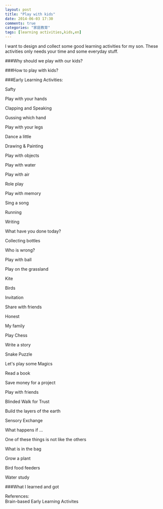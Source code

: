 ```yaml
---
layout: post
title: "Play with kids"
date: 2014-06-03 17:30
comments: true
categories: "家庭教育"
tags: [learning activities,kids,en]
---
```

I want to design and collect some good learning activities for my son. These activities only needs your time and some everyday stuff.  

###Why should we play with our kids?  

###How to play with kids?  

###Early Learning Activities:

Safty  

Play with your hands  

Clapping and Speaking  

Gussing which hand  

Play with your legs  

Dance a little  

Drawing & Painting  

Play with objects  

Play with water  

Play with air  

Role play  

Play with memory  

Sing a song  

Running  

Writing  

What have you done today?  

Collecting bottles  

Who is wrong?  

Play with ball  

Play on the grassland  

Kite  

Birds  

Invitation  

Share with friends  

Honest  

My family  

Play Chess  

Write a story  

Snake Puzzle  

Let's play some Magics  

Read a book  

Save money for a project  

Play with friends  

Blinded Walk for Trust  

Build the layers of the earth  

Sensory Exchange  

What happens if ...  

One of these things is not like the others  

What is in the bag  

Grow a plant  

Bird food feeders  

Water study  

###What I learned and got  

References:  
Brain-based Early Learning Activites